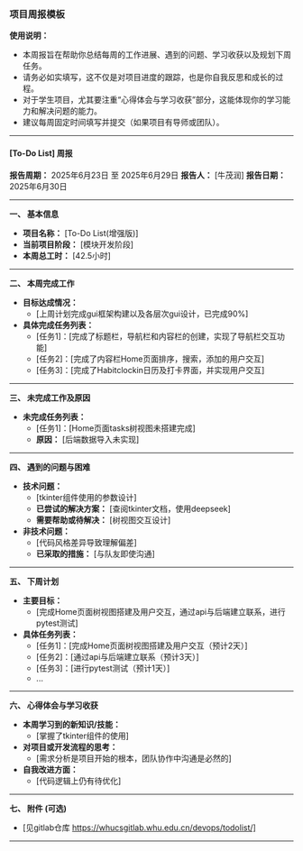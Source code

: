 ### 项目周报模板

**使用说明：**
*   本周报旨在帮助你总结每周的工作进展、遇到的问题、学习收获以及规划下周任务。
*   请务必如实填写，这不仅是对项目进度的跟踪，也是你自我反思和成长的过程。
*   对于学生项目，尤其要注重“心得体会与学习收获”部分，这能体现你的学习能力和解决问题的能力。
*   建议每周固定时间填写并提交（如果项目有导师或团队）。

---

#### **[To-Do List] 周报**

**报告周期：** 2025年6月23日 至 2025年6月29日
**报告人：** [牛茂润]
**报告日期：** 2025年6月30日

---

**一、 基本信息**

*   **项目名称：** [To-Do List(增强版)]
*   **当前项目阶段：** [模块开发阶段]
*   **本周总工时：** [42.5小时]

---

**二、 本周完成工作**

*   **目标达成情况：**
    *   [上周计划完成gui框架构建以及各层次gui设计，已完成90%]
*   **具体完成任务列表：**
    *   [任务1]：[完成了标题栏，导航栏和内容栏的创建，实现了导航栏交互功能]
    *   [任务2]：[完成了内容栏Home页面排序，搜索，添加的用户交互]
    *   [任务3]：[完成了Habitclockin日历及打卡界面，并实现用户交互]

---

**三、 未完成工作及原因**

*   **未完成任务列表：**
    *   [任务1]：[Home页面tasks树视图未搭建完成]
    *   **原因：** [后端数据导入未实现]

---

**四、 遇到的问题与困难**

*   **技术问题：**
    *   [tkinter组件使用的参数设计]
    *   **已尝试的解决方案：** [查阅tkinter文档，使用deepseek]
    *   **需要帮助或待解决：** [树视图交互设计]
*   **非技术问题：**
    *   [代码风格差异导致理解偏差]
    *   **已采取的措施：** [与队友即使沟通]

---

**五、 下周计划**

*   **主要目标：**
    *   [完成Home页面树视图搭建及用户交互，通过api与后端建立联系，进行pytest测试]
*   **具体任务列表：**
    *   [任务1]：[完成Home页面树视图搭建及用户交互（预计2天）]
    *   [任务2]：[通过api与后端建立联系（预计3天）]
    *   [任务3]：[进行pytest测试（预计1天）]
    *   ...

---

**六、 心得体会与学习收获**

*   **本周学习到的新知识/技能：**
    *   [掌握了tkinter组件的使用]
*   **对项目或开发流程的思考：**
    *   [需求分析是项目开始的根本，团队协作中沟通是必然的]
*   **自我改进方面：**
    *   [代码逻辑上仍有待优化]

---

**七、 附件 (可选)**

*   [见gitlab仓库  https://whucsgitlab.whu.edu.cn/devops/todolist/]

---

